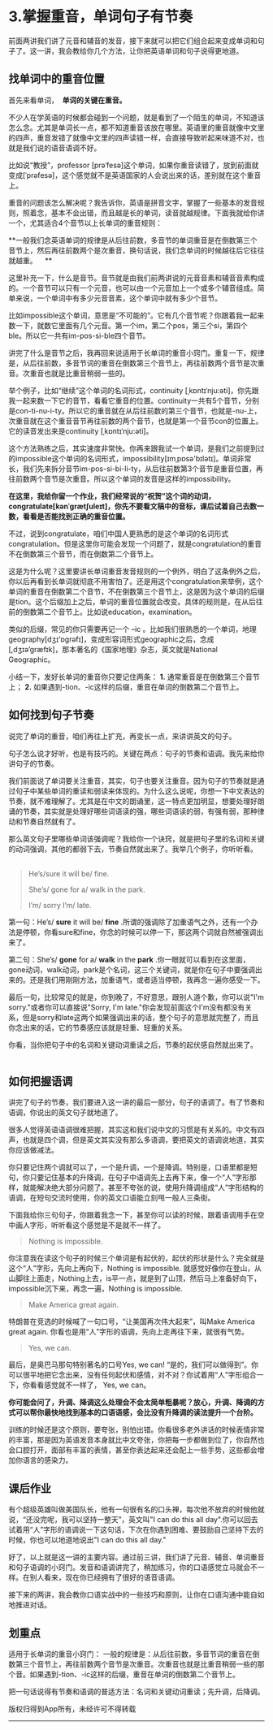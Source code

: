# 3.掌握重音，单词句子有节奏

前面两讲我们讲了元音和辅音的发音，接下来就可以把它们组合起来变成单词和句子了。这一讲，我会教给你几个方法，让你把英语单词和句子说得更地道。 

## 找单词中的重音位置

首先来看单词，  **单词的关键在重音。**

不少人在学英语的时候都会碰到一个问题，就是看到了一个陌生的单词，不知道该怎么念。尤其是单词长一点，都不知道重音该放在哪里。英语里的重音就像中文里的四声，重音发错了就像中文里的四声读错一样，会直接导致听起来味道不对，也就是我们说的语音语调不好。

比如说“教授”，professor [prəˈfesə]这个单词，如果你重音读错了，放到前面就变成[ˈprəfesə]，这个感觉就不是英语国家的人会说出来的话，差别就在这个重音上。

重音的问题该怎么解决呢？我告诉你，英语是拼音文字，掌握了一些基本的发音规则，照着念，基本不会出错，而且越是长的单词，读音就越规律。下面我就给你讲一个，尤其适合4个音节以上长单词的重音规则：

 **一般我们念英语单词的规律是从后往前数，多音节的单词重音是在倒数第三个音节上，然后再往前数两个是次重音，换句话说，我们念单词的时候越往后它往往就越重。    **

这里补充一下，什么是音节。音节就是由我们前两讲说的元音音素和辅音音素构成的。一个音节可以只有一个元音，也可以由一个元音加上一个或多个辅音组成。简单来说，一个单词中有多少元音音素，这个单词中就有多少个音节。

比如impossible这个单词，意思是“不可能的”。它有几个音节呢？你跟着我一起来数一下，就数它里面有几个元音。第一个im，第二个pos，第三个si，第四个ble。所以它一共有im-pos-si-ble四个音节。

讲完了什么是音节之后，我再回来说适用于长单词的重音小窍门。重复一下，规律是，从后往前数，多音节词的重音在倒数第三个音节上，再往前数两个音节是次重音。次重音也就是比重音稍弱一些的。

举个例子，比如“继续”这个单词的名词形式，continuity [ˌkɒntɪˈnju:əti]，你先跟我一起来数一下它的音节，看看它重音的位置。continuity一共有5个音节，分别是con-ti-nu-i-ty。所以它的重音就在从后往前数的第三个音节，也就是-nu-上，次重音就在这个重音音节再往前数的两个音节，也就是第一个音节con的位置上。它的读音发出来是continuity [ˌkɒntɪˈnju:əti]。

这个方法熟练之后，其实速度非常快。你再来跟我试一个单词，是我们之前提到过的impossible这个单词的名词形式，impossibility[ɪmˌpɒsə'bɪlətɪ]。单词非常长，我们先来拆分音节im-pos-si-bi-li-ty，从后往前数第3个音节是重音位置，再往前数两个音节是次重音。所以这个单词的发音是这样的impossibility。

 **在这里，我给你留一个作业，我们经常说的“祝贺”这个词的动词，congratulate[kənˈgrætʃuleɪt]，你先不要看文稿中的音标，课后试着自己去数一数，看看是否能找到正确的重音位置。**

不过，说到congratulate，咱们中国人更熟悉的是这个单词的名词形式congratulation。但是这里你可能会发现一个问题了，就是congratulation的重音不在倒数第三个音节，而在倒数第二个音节上。

这是为什么呢？这里要讲长单词重音发音规则的一个例外，明白了这条例外之后，你以后再看到长单词就彻底不用害怕了。还是用这个congratulation来举例，这个单词的重音在倒数第二个音节，不在倒数第三个音节上，这是因为这个单词的后缀是tion。这个后缀加上之后，单词的重音位置就会改变。具体的规则是，在从后往前的倒数第二个音节上。比如说education，examination。    

类似的后缀，常见的你只需要再记一个 –ic 。比如我们很熟悉的一个单词，地理geography[dʒɪ’ɒgrəfɪ]，变成形容词形式geographic之后，念成[,dʒɪə’græfɪk]，那本著名的《国家地理》杂志，英文就是National Geographic。   

小结一下，发好长单词的重音你只要记住两条： **1.** 通常重音是在倒数第三个音节上； **2.** 如果遇到-tion、-ic这样的后缀，重音在单词的倒数第二个音节上。  

## 如何找到句子节奏

说完了单词的重音，咱们再往上扩充，再变长一点，来讲讲英文的句子。

句子怎么说才好听，也是有技巧的。关键在两点：句子的节奏和语调。我先来给你讲句子的节奏。

我们前面说了单词要关注重音，其实，句子也要关注重音。因为句子的节奏就是通过句子中某些单词的重读和弱读来体现的。为什么这么说呢，你想一下中文表达的节奏，就不难理解了。尤其是在中文的朗诵里，这一特点更加明显，想要处理好朗诵的节奏，其实就是处理好哪些词语读的强，哪些词语读的弱，有强有弱，那种律动和节奏自然就有了。

那么英文句子里哪些单词该强调呢？我给你一个诀窍，就是把句子里的名词和关键的动词强调，其他的都弱下去，节奏自然就出来了。我举几个例子，你听听看。     

> He’s/sure it will be/ fine.
> 
> She’s/ gone for a/ walk in the park.
> 
> I’m/ sorry I’m/ late.

第一句：He’s/ **sure** it will be/ **fine** .所谓的强调除了加重语气之外，还有一个办法是停顿，你看sure和fine，你念的时候可以停一下，那这两个词就自然被强调出来了。

第二句：She’s/ **gone** for a/ **walk** in the **park** .你一眼就可以看到在这里面，gone动词，walk动词，park是个名词，这三个关键词，就是你在句子中要强调出来的。还是我们用刚刚方法，加重语气，或者适当停顿，我再念一遍你感受一下。

最后一句，比较常见的就是，你到晚了，不好意思，跟别人道个歉，你可以说"I'm sorry."或者你可以直接说"Sorry, I'm late."你会发现前面这个I'm没有都没有关系，但是sorry和late这两个如果强调出来的话，整个句子的意思就完整了，而且你念出来的话，它的节奏感应该就是轻重、轻重的关系。

你看，当你把句子中的名词和关键动词重读之后，节奏的起伏感自然就出来了。    

## 如何把握语调

讲完了句子的节奏，我们要进入这一讲的最后一部分，句子的语调了。有了节奏和语调，你说出的英文句子就地道了。

很多人觉得英语语调很难把握，其实这和我们说中文的习惯是有关系的。中文有四声，也就是四个调，但是英文其实没有那么多语调，要把英文的语调说地道，其实你应该做减法。

你只要记住两个调就可以了，一个是升调，一个是降调。特别是，口语里都是短句，你只要记住基本的升降调，在句子中语调先上去再下来，像一个“人”字形那样，就能解决绝大部分问题了。甚至不夸张的说，使用升降调组成“人”字形结构的语调，在短句交流时使用，你的英文口语能立刻甩一般人三条街。

下面我给你三句句子，你跟着我念一下，甚至你可以读的时候，跟着语调用手在空中画人字形，听听看这个感觉是不是就不一样了。    

> Nothing is impossible.

你注意我在读这个句子的时候三个单词是有起伏的，起伏的形状是什么？完全就是这个“人”字形，先向上再向下，Nothing is impossible. 就感觉好像你在登山，从山脚往上面走，Nothing上去，is平一点，就是到了山顶，然后马上准备好向下，impossible沉下来，再念一遍，Nothing is impossible.    

> Make America great again.

特朗普在竞选的时候喊了一句口号，“让美国再次伟大起来”，叫Make America great again. 你看也是用“人”字形的语调，先向上走再往下来，就很有气势。

> Yes, we can.

最后，是奥巴马那句特别著名的口号Yes, we can! “是的，我们可以做得到”。你可以很平地把它念出来，没有任何起伏和感情，对不对？你试着用“人”字形组合一下，你看看感觉就不一样了， Yes, we can。

 **你可能会问了，升调、降调这么处理会不会太简单粗暴呢？放心，升调、降调的方式可以帮你最快地找到基本的口语语感，会比没有升降调的读法提升一个台阶。**

训练的时候还是这个原则，要夸张，别怕出错。你看很多老外讲话的时候表情非常的丰富，那是因为英语发音本身就比中文夸张，你把每一步都做到位了，你自然也会口腔打开，面部有丰富的表情，甚至你表达起来还会配上一些手势，这些都会增加你语言的感染力。

## 课后作业

有个超级英雄叫做美国队长，他有一句很有名的口头禅，每次他不放弃的时候他就说，“还没完呢，我可以坚持一整天”，英文叫"I can do this all day".你可以回去试着用“人”字形的语调说一下这句话，下次在你遇到困难、要鼓励自己坚持下去的时候，你也可以地道地说出"I can do this all day."

好了，以上就是这一讲的主要内容。通过前三讲，我们讲了元音、辅音、单词重音和句子语调的小窍门。发音和语调讲完了，稍加练习，你的口语感觉立马就会不一样。在别人看来，现在你已经拥有了很好的语音语调。

接下来的两讲，我会教你口语实战中的一些技巧和原则，让你在口语沟通中能自如地推进对话。   

## 划重点

适用于长单词的重音小窍门：
一般的规律是：从后往前数，多音节词的重音在倒数第三个音节上，再往前数两个音节是次重音。次重音也就是比重音稍弱一些的那个音。如果遇到-tion、-ic这样的后缀，重音在单词的倒数第二个音节上。

把一句话说得有节奏和语调的普适方法：名词和关键动词重读；先升调，后降调。

版权归得到App所有，未经许可不得转载

---
